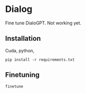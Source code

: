 # Dialog

Fine tune DialoGPT. Not working yet.

## Installation

Cuda, python,

    pip install -r requirements.txt

## Finetuning

    finetune
